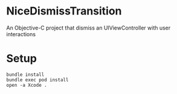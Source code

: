 # NiceDismissTransition

An Objective-C project that dismiss an UIViewController with user interactions

# Setup

```
bundle install
bundle exec pod install
open -a Xcode .
```
